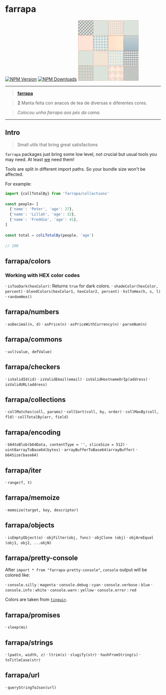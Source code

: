 # farrapa
[![NPM Version](https://badge.fury.io/js/farrapa.svg)](https://www.npmjs.com/package/farrapa)
[![NPM Downloads](https://img.shields.io/npm/dm/farrapa.svg?style=flat)](https://www.npmjs.com/package/farrapa)
![farrapa logo](https://github.com/afialapis/farrapa/blob/main/logo/favicon/farrapa.png?raw=true)

---

> **[farrapa](https://academia.gal/dicionario/-/termo/farrapa)**


> **2** Manta feita con anacos de tea de diversas e diferentes cores.

> _Colocou unha farrapa aos pés da cama._

---

## Intro

> Small utils that bring great satisfactions

`farrapa` packages just bring some low level, not crucial but usual tools you may need.
At least [we](https://github.com/afialapis) need them!

Tools are split in different import paths. So your bundle size won't be affected.

For example:

```js
import {collTotalBy} from 'farrapa/collections'

const people= [
  {'name': 'Peter', 'age': 27},
  {'name': 'Lillah', 'age': 32},
  {'name': 'Freddie', 'age': 41},
]

const total = colLTotalBy(people, 'age')

// 100
```

## farrapa/colors

### Working with HEX color codes

· `isTooDark(hexColor)`: Returns `true` for dark colors.
· `shadeColor(hexColor, percent)`
· `blendColors(hexColor1, hexColor2, percent)`
· `hslToHex(h, s, l)`
· `randomHex()`

## farrapa/numbers

· `asDecimal(n, d)`
· `asPrice(n)`
· `asPriceWithCurrency(n)`
· `parseNum(n)`

## farrapa/commons

· `uvl(value, defValue)`

## farrapa/checkers

· `isValidId(id)`
· `isValidEmail(email)`
· `isValidHostnameOrIp(address)`
· `isValidURL(address)`

## farrapa/collections

· `collMatches(coll, params)`
· `collSort(coll, by, order)`
· `collMaxBy(coll, fld)`
· `collTotalBy(arr, field)`

## farrapa/encoding

· `b64toBlob(b64Data, contentType = '', sliceSize = 512)`
· `uint8arrayToBase64(bytes)`
· `arrayBufferToBase64(arrayBuffer)`
· `b64Size(base64)`

## farrapa/iter

· `range(f, t)`

## farrapa/memoize

· `memoize(target, key, descriptor)`

## farrapa/objects

· `isEmptyObject(o)`
· `objFilter(obj, func)`
· `objClone (obj)`
· `objAreEqual (obj1, obj2, ...objN)`

## farrapa/pretty-console

After `import * from "farrapa-pretty-console"`, `console` output will be colored like:

· `console.silly`   : `magenta`
· `console.debug`   : `cyan`
· `console.verbose` : `blue`
· `console.info`    : `white`
· `console.warn`    : `yellow`
· `console.error`   : `red`

Colors are taken from [`tinguir`](https://www.afialapis.com/os/tinguir/).

## farrapa/promises

· `sleep(ms)`

## farrapa/strings

· `lpad(n, width, z)`
· `ltrim(s)`
· `slugify(str)`
· `hashFromString(s)`
· `toTitleCase(str)`

## farrapa/url

· `queryStringToJson(url)` 

